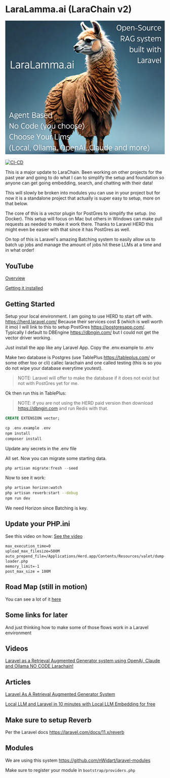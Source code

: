 # LaraLamma.ai (LaraChain v2)

![](docs/images/LaraLamma.png)

[![CI-CD](https://github.com/LlmLaraHub/laralamma/actions/workflows/ci-cd.yml/badge.svg)](https://github.com/LlmLaraHub/laralamma/actions/workflows/ci-cd.yml)


This is a major update to LaraChain. Been working on other projects for the past year and going to do what I can to simplify the setup and foundation so anyone can get going embedding, search, and chatting with their data!

This will slowly be broken into modules you can use in your project but for now it is a standalone project that actually is super easy to setup, more on that below.

The core of this is a vector plugin for PostGres to simplify the setup. (no Docker). This setup will focus on Mac but others in Windows can make pull requests as needed to make it work there. Thanks to Laravel HERD this might even be easier with that since it has PostGres as well.

On top of this is Laravel's amazing Batching system to easily allow us to batch up jobs and manage the amount of jobs hit these LLMs at a time and in what order!

## YouTube

[Overview](https://youtu.be/rj5YQLbWF9U)

[Getting it installed](https://youtu.be/SUwI70h5kVY)

## Getting Started



Setup your local environment. I am going to use HERD to start off with. https://herd.laravel.com/
Because their services cost $ (which is well worth it imo) I will link to this to setup PostGres https://postgresapp.com/. Typically I default to DBEngine https://dbngin.com/ but I could not get the vector driver working. 

Just install the app like any Laravel App. Copy the .env.example to .env 

Make two database is Postgres (use TablePlus https://tableplus.com/ or some other too or cli) callec larachain and one called testing (this is so you do not wipe your database everytime youtest).

>NOTE: Laravel will offer to make the database if it does not exist but not with PostGres yet for me.

Ok then run this in TablePlus:

> NOTE: if you are not using the HERD paid version then download https://dbngin.com and run Redis with that.

```sql
CREATE EXTENSION vector;
```

```php 
cp .env.example .env 
npm install
composer install
```

Update any secrets in the .env file

All set. Now you can migrate some starting data.

```php 
php artisan migrate:fresh --seed
```

Now to see it work:

```bash
php artisan horizon:watch
php artisan reverb:start --debug
npm run dev
```

We need Horizon since Batching is key.

## Update your PHP.ini 

See this video on how:
[See the video](https://www.youtube.com/watch?v=aTuw6W_8CPE)

```
max_execution_time=0
upload_max_filesize=500M
auto_prepend_file=/Applications/Herd.app/Contents/Resources/valet/dump-loader.php
memory_limit=-1
post_max_size = 100M
```



## Road Map (still in motion)

You can see a lot of it [here](https://github.com/orgs/LlmLaraHub/projects/1)



## Some links for later
And just thinking how to make some of those flows work in a Laravel environment

## Videos

[Laravel as a Retrieval Augmented Generator system using OpenAi, Claude and Ollama NO CODE Larachain!](https://www.youtube.com/watch?v=rj5YQLbWF9U&t=8s)

## Articles 
[Laravel As A Retrieval Augmented Generator System](https://medium.com/@alnutile/laravel-as-a-retrieval-augmented-generator-system-f3afb64f86aa)

[Local LLM and Laravel in 10 minutes with Local LLM Embedding for free](https://medium.com/@alnutile/local-llm-and-laravel-in-10-minutes-with-local-llm-embedding-for-free-ac96e49288d2)



## Make sure to setup Reverb 

Per the Laravel docs https://laravel.com/docs/11.x/reverb


## Modules
We are using this system https://github.com/nWidart/laravel-modules

Make sure to register your module in `bootstrap/providers.php`